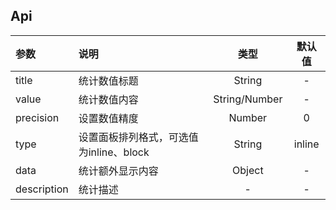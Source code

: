 ## Api

| 参数     | 说明                                   | 类型          | 默认值   | 
| :------- | :-------------------------------------| :-----------: | :------: |
| title    | 统计数值标题                           | String        |  -       |
| value    | 统计数值内容                           | String/Number |  -       |
| precision| 设置数值精度                           | Number        |  0       |
| type     | 设置面板排列格式，可选值为inline、block  | String        |  inline  |
| data     | 统计额外显示内容                        | Object        |  -      |
| description | 统计描述                           | -        |  -      |
